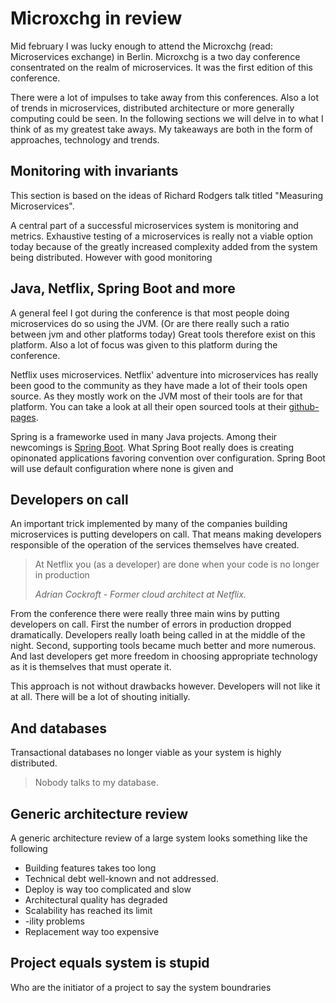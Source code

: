 # Microxchg in review

Mid february I was lucky enough to attend the Microxchg (read: Microservices exchange) in Berlin. Microxchg is a two day conference consentrated on the realm of microservices. It was the first edition of this conference.

There were a lot of impulses to take away from this conferences. Also a lot of trends in microservices, distributed architecture or more generally computing could be seen. In the following sections we will delve in to what I think of as my greatest take aways. My takeaways are both in the form of approaches, technology and trends.

## Monitoring with invariants

This section is based on the ideas of Richard Rodgers talk titled "Measuring Microservices".

A central part of a successful microservices system is monitoring and metrics. Exhaustive testing of a microservices is really not a viable option today because of the greatly increased complexity added from the system being distributed. However with good monitoring

<!-- When splitting and distributing applications exhaustive testing of the entire system seems a non-viable option. A reason is that it simply becomes to many paths through the system. Another is that compared to a monolithic system you now have to take network and infrastructure into account. Splitting and distributing your system really adds a lot of new ways in which your system can fail.

Instead of relying on exhaustive testing for trusting your system, microservices systems seems to often rely on monitoring. Instead of focusing on spending a lot of energy upfront ensuring nothing will ever fail, spend time  -->

## Java, Netflix, Spring Boot and more

A general feel I got during the conference is that most people doing microservices do so using the JVM. (Or are there really such a ratio between jvm and other platforms today) Great tools therefore exist on this platform. Also a lot of focus was given to this platform during the conference.

Netflix uses microservices. Netflix' adventure into microservices has really been good to the community as they have made a lot of their tools open source. As they mostly work on the JVM most of their tools are for that platform. You can take a look at all their open sourced tools at their [github-pages](http://netflix.github.io/).

Spring is a frameworke used in many Java projects. Among their newcomings is [Spring Boot](http://projects.spring.io/spring-boot/). What Spring Boot really does is creating opinonated applications favoring convention over configuration. Spring Boot will use default configuration where none is given and

## Developers on call
An important trick implemented by many of the companies building microservices is putting developers on call. That means making developers responsible of the operation of the services themselves have created.

> At Netflix you (as a developer) are done when your code is no longer in production
>
> *Adrian Cockroft - Former cloud architect at Netflix.*

From the conference there were really three main wins by putting developers on call. First the number of errors in production dropped dramatically. Developers really loath being called in at the middle of the night. Second, supporting tools became much better and more numerous. And last developers get more freedom in choosing appropriate technology as it is themselves that must operate it.

This approach is not without drawbacks however. Developers will not like it at all. There will be a lot of shouting initially.

## And databases
Transactional databases no longer viable as your system is highly distributed.

> Nobody talks to my database.

## Generic architecture review
A generic architecture review of a large system looks something like the following
- Building features takes too long
- Technical debt well-known and not addressed.
- Deploy is way too complicated and slow
- Architectural quality has degraded
- Scalability has reached its limit
- -ility problems
- Replacement way too expensive

## Project equals system is stupid
Who are the initiator of a project to say the system boundraries
